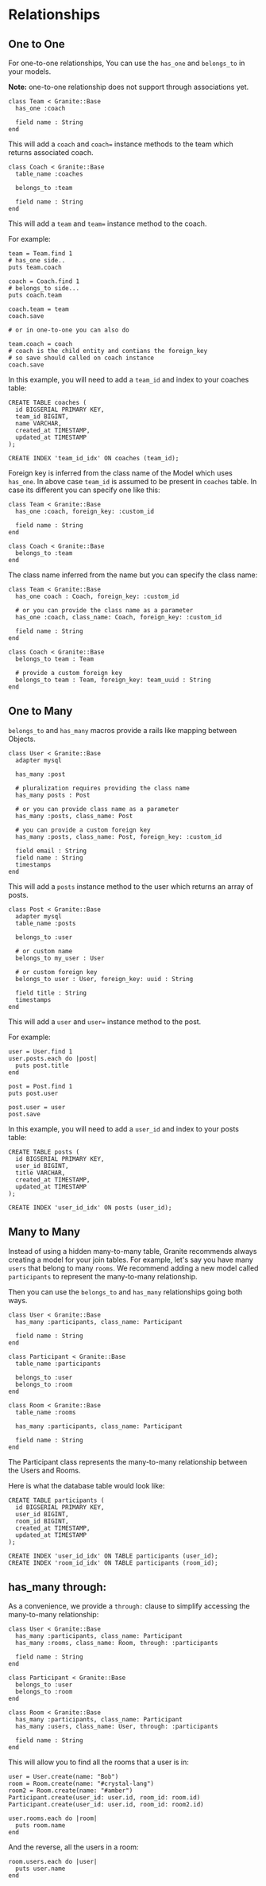 # Relationships

## One to One

For one-to-one relationships, You can use the `has_one` and `belongs_to` in your models.

**Note:** one-to-one relationship does not support through associations yet.

```crystal
class Team < Granite::Base
  has_one :coach

  field name : String
end
```

This will add a `coach` and `coach=` instance methods to the team which returns associated coach.

```crystal
class Coach < Granite::Base
  table_name :coaches

  belongs_to :team

  field name : String
end
```

This will add a `team` and `team=` instance method to the coach.

For example:

```crystal
team = Team.find 1
# has_one side..
puts team.coach

coach = Coach.find 1
# belongs_to side...
puts coach.team

coach.team = team
coach.save

# or in one-to-one you can also do

team.coach = coach
# coach is the child entity and contians the foreign_key
# so save should called on coach instance
coach.save

```

In this example, you will need to add a `team_id` and index to your coaches table:

```mysql
CREATE TABLE coaches (
  id BIGSERIAL PRIMARY KEY,
  team_id BIGINT,
  name VARCHAR,
  created_at TIMESTAMP,
  updated_at TIMESTAMP
);

CREATE INDEX 'team_id_idx' ON coaches (team_id);
```

Foreign key is inferred from the class name of the Model which uses `has_one`. In above case `team_id` is assumed to be present in `coaches` table. In case its different you can specify one like this:

```crystal
class Team < Granite::Base
  has_one :coach, foreign_key: :custom_id

  field name : String
end

class Coach < Granite::Base
  belongs_to :team
end
```

The class name inferred from the name but you can specify the class name:
```crystal
class Team < Granite::Base
  has_one coach : Coach, foreign_key: :custom_id

  # or you can provide the class name as a parameter
  has_one :coach, class_name: Coach, foreign_key: :custom_id

  field name : String
end

class Coach < Granite::Base
  belongs_to team : Team

  # provide a custom foreign key
  belongs_to team : Team, foreign_key: team_uuid : String
end
```

## One to Many

`belongs_to` and `has_many` macros provide a rails like mapping between Objects.

```crystal
class User < Granite::Base
  adapter mysql

  has_many :post

  # pluralization requires providing the class name
  has_many posts : Post

  # or you can provide class name as a parameter
  has_many :posts, class_name: Post

  # you can provide a custom foreign key
  has_many :posts, class_name: Post, foreign_key: :custom_id

  field email : String
  field name : String
  timestamps
end
```

This will add a `posts` instance method to the user which returns an array of posts.

```crystal
class Post < Granite::Base
  adapter mysql
  table_name :posts

  belongs_to :user

  # or custom name
  belongs_to my_user : User

  # or custom foreign key
  belongs_to user : User, foreign_key: uuid : String

  field title : String
  timestamps
end
```

This will add a `user` and `user=` instance method to the post.

For example:

```crystal
user = User.find 1
user.posts.each do |post|
  puts post.title
end

post = Post.find 1
puts post.user

post.user = user
post.save
```

In this example, you will need to add a `user_id` and index to your posts table:

```mysql
CREATE TABLE posts (
  id BIGSERIAL PRIMARY KEY,
  user_id BIGINT,
  title VARCHAR,
  created_at TIMESTAMP,
  updated_at TIMESTAMP
);

CREATE INDEX 'user_id_idx' ON posts (user_id);
```

## Many to Many

Instead of using a hidden many-to-many table, Granite recommends always creating a model for your join tables.  For example, let's say you have many `users` that belong to many `rooms`. We recommend adding a new model called `participants` to represent the many-to-many relationship.

Then you can use the `belongs_to` and `has_many` relationships going both ways.

```crystal
class User < Granite::Base
  has_many :participants, class_name: Participant

  field name : String
end

class Participant < Granite::Base
  table_name :participants

  belongs_to :user
  belongs_to :room
end

class Room < Granite::Base
  table_name :rooms

  has_many :participants, class_name: Participant

  field name : String
end
```

The Participant class represents the many-to-many relationship between the Users and Rooms.

Here is what the database table would look like:

```mysql
CREATE TABLE participants (
  id BIGSERIAL PRIMARY KEY,
  user_id BIGINT,
  room_id BIGINT,
  created_at TIMESTAMP,
  updated_at TIMESTAMP
);

CREATE INDEX 'user_id_idx' ON TABLE participants (user_id);
CREATE INDEX 'room_id_idx' ON TABLE participants (room_id);
```

## has_many through:

As a convenience, we provide a `through:` clause to simplify accessing the many-to-many relationship:

```crystal
class User < Granite::Base
  has_many :participants, class_name: Participant
  has_many :rooms, class_name: Room, through: :participants

  field name : String
end

class Participant < Granite::Base
  belongs_to :user
  belongs_to :room
end

class Room < Granite::Base
  has_many :participants, class_name: Participant
  has_many :users, class_name: User, through: :participants

  field name : String
end
```

This will allow you to find all the rooms that a user is in:

```crystal
user = User.create(name: "Bob")
room = Room.create(name: "#crystal-lang")
room2 = Room.create(name: "#amber")
Participant.create(user_id: user.id, room_id: room.id)
Participant.create(user_id: user.id, room_id: room2.id)

user.rooms.each do |room|
  puts room.name
end
```

And the reverse, all the users in a room:

```crystal
room.users.each do |user|
  puts user.name
end
```
